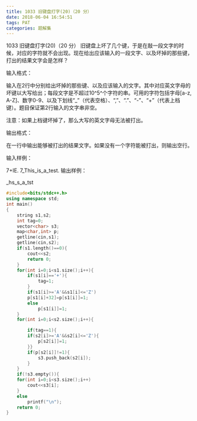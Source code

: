 ```yaml
---
title: 1033 旧键盘打字(20)（20 分）
date: 2018-06-04 16:54:51
tags: PAT
categories: 题解集
---
```


1033 旧键盘打字(20)（20 分）
旧键盘上坏了几个键，于是在敲一段文字的时候，对应的字符就不会出现。现在给出应该输入的一段文字、以及坏掉的那些键，打出的结果文字会是怎样？

输入格式：

输入在2行中分别给出坏掉的那些键、以及应该输入的文字。其中对应英文字母的坏键以大写给出；每段文字是不超过10^5^个字符的串。可用的字符包括字母[a-z, A-Z]、数字0-9、以及下划线“_”（代表空格）、“,”、“.”、“-”、“+”（代表上档键）。题目保证第2行输入的文字串非空。

注意：如果上档键坏掉了，那么大写的英文字母无法被打出。

输出格式：

在一行中输出能够被打出的结果文字。如果没有一个字符能被打出，则输出空行。

输入样例：

7+IE.
7_This_is_a_test.
输出样例：

_hs_s_a_tst

```cpp
#include<bits/stdc++.h>
using namespace std;
int main()
{
    string s1,s2;
    int tag=0;
    vector<char> s3;
    map<char,int> p;
    getline(cin,s1);
    getline(cin,s2);
    if(s1.length()==0){
        cout<<s2;
        return 0;
    }
    for(int i=0;i<s1.size();i++){
        if(s1[i]=='+'){
            tag=1;
        }
        if(s1[i]>='A'&&s1[i]<='Z')
        p[s1[i]+32]=p[s1[i]]=1;
        else
            p[s1[i]]=1;
    }
    for(int i=0;i<s2.size();i++){

        if(tag==1){
        if(s2[i]>='A'&&s2[i]<='Z'){
            p[s2[i]]=1;
        }}
        if(p[s2[i]]!=1){
            s3.push_back(s2[i]);
        }
    }
    if(!s3.empty()){
    for(int i=0;i<s3.size();i++)
        cout<<s3[i];
    }
    else
        printf("\n");
    return 0;
}

```
